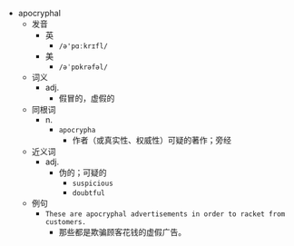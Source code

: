 - apocryphal
  - 发音
    - 英
      - `/ə'pɑːkrɪfl/`
    - 美
      - `/əˈpɒkrəfəl/`
  - 词义
    - adj.
      - 假冒的，虚假的
  - 同根词
    - n.
      - `apocrypha`
        - 作者（或真实性、权威性）可疑的著作；旁经
  - 近义词
    - adj.
      - 伪的；可疑的
        - `suspicious`
        - `doubtful`
  - 例句
    - `These are apocryphal advertisements in order to racket from customers.`
      - 那些都是欺骗顾客花钱的虚假广告。

